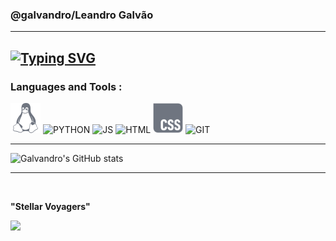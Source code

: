 ### **@galvandro**/**Leandro Galvão**

---

[![Typing SVG](https://readme-typing-svg.demolab.com?font=Jersey+15&size=30&pause=1000&color=9400FF&random=false&width=435&lines=%3E%3E%3E+Terrestrial+from+the+%22Milky+Way%22%7C;%3E%3E%3E+Evolving%2C+one+commit+at+a+time%7C)](https://git.io/typing-svg)
---

### Languages and Tools :
<div>
  <img src="https://github.com/danielcranney/profileme-dev/blob/main/public/icons/skills/linux-dark.svg" title="LINUX" alt="LINUX" height=48 width=48>
  <!--<img src="https://github.com/PapirusDevelopmentTeam/papirus-icon-theme/blob/master/Papirus/48x48/apps/androidstudio.svg" title="AS" alt="AS"/>&nbsp;-->
  <!-- <img src="https://github.com/danielcranney/profileme-dev/blob/main/public/icons/skills/raspberrypi-dark.svg" title="RASPBERRYPI" alt="RASPBERRYPI" height=48 width=48> -->
  <img src="https://github.com/danielcranney/profileme-dev/blob/main/public/icons/skills/python-dark.svg" title="PYTHON" alt="PYTHON" height=48 width=48>
  <img src="https://github.com/danielcranney/profileme-dev/blob/main/public/icons/skills/javascript-dark.svg" title="JS" alt="JS" height=48 width=48>
 <!-- <img src="https://github.com/danielcranney/profileme-dev/blob/main/public/icons/skills/nodejs-dark.svg" title="NODEJS" alt="NODEJS" height=43 width=43/> -->
  <img src="https://github.com/danielcranney/profileme-dev/blob/main/public/icons/skills/html5-dark.svg" title="HTML" alt="HTML" height=48 width=48>
  <img src="https://github.com/danielcranney/profileme-dev/blob/main/public/icons/skills/css3-dark.svg" title="CSS" alt="CSS" height=48 width=48>
  <!--<img src="https://github.com/devicons/devicon/blob/master/icons/kotlin/kotlin-original.svg" title="KOTLIN" alt="KOTLIN" height=48 width=48/>-->
  <!--<img src="https://github.com/danielcranney/profileme-dev/blob/main/public/icons/skills/powershell-dark.svg" title="TERMINAL" alt="TERMINAL" height=55 width=55>-->
  <img src="https://github.com/danielcranney/profileme-dev/blob/main/public/icons/skills/git-dark.svg" title="GIT" alt="GIT" height=48 width=48>
  <!-- <img src="https://github.com/danielcranney/profileme-dev/blob/main/public/icons/skills/kotlin-dark.svg" title="GIT" alt="GIT" height=48 width=48> -->
  <!--<img src="https://github.com/PapirusDevelopmentTeam/papirus-icon-theme/blob/master/Papirus/48x48/apps/inkscape.svg" title="INKSCAPE" alt="INKSCAPE"/>&nbsp;-->
</div>

---

![Galvandro's GitHub stats](https://github-readme-stats.vercel.app/api?username=galvandro&show_icons=true&theme=midnight-purple)

---

<div>
<br><p align="centre"><b>"Stellar Voyagers"</b></p>  
<p><img src="https://profile-counter.glitch.me/{galvandro}/count.svg" /></p> 
<br>
</div>
